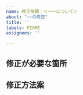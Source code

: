 ```yaml
---
name: 修正依頼：＜〜〜について＞
about: "~~の修正"
title: ''
labels: FIXME
assignees: ''

---
```


## 修正が必要な箇所

## 修正方法案
